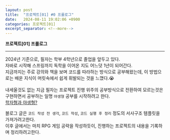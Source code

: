 ```yaml
---
layout: post
title:  "프로젝트[01] #0 프롤로그"
date:   2024-08-11 19:02:06 +0900
categories: 프로젝트[01]
excerpt_separator: <!--more-->
---
```

<b>프로젝트[01] 프롤로그</b>
<!--more-->

---
2024년 기준으로, 필자는 학부 4학년으로 졸업을 앞두고 있다.<br>
자바로 시작해 스프링까지 독학을 이어온 지도 어느덧 1년이 되어간다.<br>
지금까지는 주로 강의와 책을 보며 코드를 따라하는 방식으로 공부해왔는데, 이 방법으로는 배운 지식이 머릿속에서 쉽게 휘발되는 것을 느꼈다.😭<br>
<br>
내세울것도 없는 지금 필자는 프로젝트 진행 위주의 공부방식으로 전환하여 모르는것은 구현하면서 공부하는 일명 `야생형` 공부를 시작하려고 한다.<br>
[학자형과 야생형?](https://www.inflearn.com/community/questions/28891/%EA%B3%B5%EB%B6%80%EB%B0%A9%EB%B2%95%EC%97%90-%EB%8C%80%ED%95%B4-%EC%A7%88%EB%AC%B8%EB%93%9C%EB%A6%BD%EB%8B%88%EB%8B%A4)

블로그 글은 `코드 작성 전 생각`, `코드 작성`, `코드 실행 후 정리` 정도의 서사구조 템플릿을 가져가려고한다.<br>
이후 글에서는 마치 RPG 게임 공략을 작성하듯이, 진행하는 프로젝트의 내용을 기록하며 정리하려고한다.
<br><br>